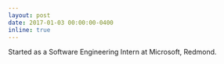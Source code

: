 ```yaml
---
layout: post
date: 2017-01-03 00:00:00-0400
inline: true
---
```


Started as a Software Engineering Intern at Microsoft, Redmond.
